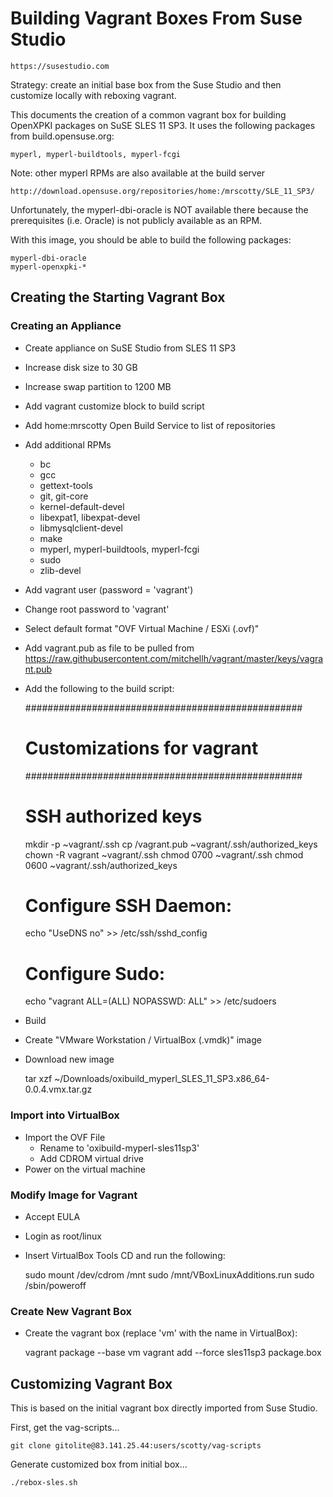 # Building Vagrant Boxes From Suse Studio

    https://susestudio.com

Strategy: create an initial base box from the Suse Studio
and then customize locally with reboxing vagrant.

This documents the creation of a common vagrant box for building
OpenXPKI packages on SuSE SLES 11 SP3. It uses the following
packages from build.opensuse.org:

    myperl, myperl-buildtools, myperl-fcgi

Note: other myperl RPMs are also available at the build server

    http://download.opensuse.org/repositories/home:/mrscotty/SLE_11_SP3/

Unfortunately, the myperl-dbi-oracle is NOT available there because the
prerequisites (i.e. Oracle) is not publicly available as an RPM.

With this image, you should be able to build the following packages:

    myperl-dbi-oracle
    myperl-openxpki-*

## Creating the Starting Vagrant Box

### Creating an Appliance

* Create appliance on SuSE Studio from SLES 11 SP3
* Increase disk size to 30 GB
* Increase swap partition to 1200 MB
* Add vagrant customize block to build script
* Add home:mrscotty Open Build Service to list of repositories
* Add additional RPMs
    * bc
    * gcc
    * gettext-tools
    * git, git-core
    * kernel-default-devel
    * libexpat1, libexpat-devel
    * libmysqlclient-devel
    * make
    * myperl, myperl-buildtools, myperl-fcgi
    * sudo
    * zlib-devel
* Add vagrant user (password = 'vagrant')
* Change root password to 'vagrant'
* Select default format "OVF Virtual Machine / ESXi (.ovf)"
* Add vagrant.pub as file to be pulled from
  https://raw.githubusercontent.com/mitchellh/vagrant/master/keys/vagrant.pub
* Add the following to the build script:

    ##################################################
    # Customizations for vagrant
    ##################################################

    # SSH authorized keys
    mkdir -p ~vagrant/.ssh
    cp /vagrant.pub ~vagrant/.ssh/authorized_keys
    chown -R vagrant ~vagrant/.ssh
    chmod 0700 ~vagrant/.ssh
    chmod 0600 ~vagrant/.ssh/authorized_keys

    # Configure SSH Daemon:
    echo "UseDNS no" >> /etc/ssh/sshd_config

    # Configure Sudo:
    echo "vagrant ALL=(ALL) NOPASSWD: ALL" >> /etc/sudoers

* Build
* Create "VMware Workstation / VirtualBox (.vmdk)" image
* Download new image

    tar xzf ~/Downloads/oxibuild_myperl_SLES_11_SP3.x86_64-0.0.4.vmx.tar.gz

### Import into VirtualBox

* Import the OVF File
    * Rename to 'oxibuild-myperl-sles11sp3'
    * Add CDROM virtual drive
* Power on the virtual machine

### Modify Image for Vagrant

* Accept EULA
* Login as root/linux
* Insert VirtualBox Tools CD and run the following:

    sudo mount /dev/cdrom /mnt
    sudo /mnt/VBoxLinuxAdditions.run
    sudo /sbin/poweroff

### Create New Vagrant Box

* Create the vagrant box (replace 'vm' with the name in VirtualBox):

    vagrant package --base vm
    vagrant add --force sles11sp3 package.box

## Customizing Vagrant Box

This is based on the initial vagrant box directly imported from Suse Studio.

First, get the vag-scripts...

    git clone gitolite@83.141.25.44:users/scotty/vag-scripts

Generate customized box from initial box...

    ./rebox-sles.sh
